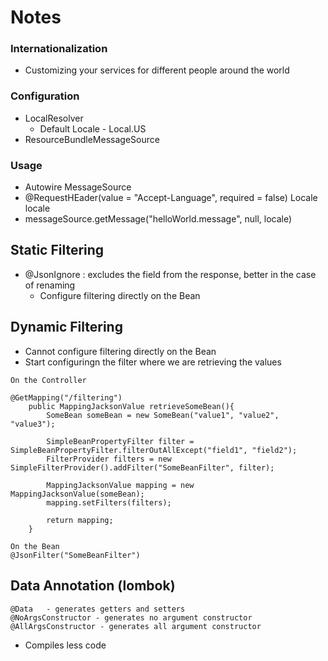# Notes

### Internationalization
- Customizing your services for different people around the world
### Configuration
- LocalResolver
    - Default Locale - Local.US
- ResourceBundleMessageSource
### Usage
- Autowire MessageSource
- @RequestHEader(value = "Accept-Language", required = false) Locale locale
- messageSource.getMessage("helloWorld.message", null, locale)

## Static Filtering
- @JsonIgnore : excludes the field from the response, better in the case of renaming
    - Configure filtering directly on the Bean

## Dynamic Filtering
- Cannot configure filtering directly on the Bean
- Start configuringn the filter where we are retrieving the values
```
On the Controller

@GetMapping("/filtering")
    public MappingJacksonValue retrieveSomeBean(){
        SomeBean someBean = new SomeBean("value1", "value2", "value3");

        SimpleBeanPropertyFilter filter = SimpleBeanPropertyFilter.filterOutAllExcept("field1", "field2");
        FilterProvider filters = new SimpleFilterProvider().addFilter("SomeBeanFilter", filter);

        MappingJacksonValue mapping = new MappingJacksonValue(someBean);
        mapping.setFilters(filters);

        return mapping;
    }
```

```
On the Bean
@JsonFilter("SomeBeanFilter")

```

## Data Annotation (lombok)
```
@Data   - generates getters and setters
@NoArgsConstructor - generates no argument constructor
@AllArgsConstructor - generates all argument constructor
```
- Compiles less code

